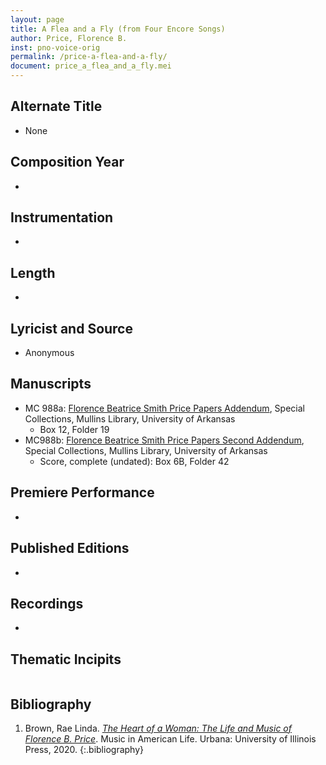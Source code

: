 ```yaml
---
layout: page
title: A Flea and a Fly (from Four Encore Songs)
author: Price, Florence B.
inst: pno-voice-orig
permalink: /price-a-flea-and-a-fly/
document: price_a_flea_and_a_fly.mei
---
```


## Alternate Title
- None

## Composition Year
- 

## Instrumentation
- 

## Length
- 

## Lyricist and Source
- Anonymous

## Manuscripts
- MC 988a: <a href="https://uark.as.atlas-sys.com/repositories/2/resources/1522" target="_blank">Florence Beatrice Smith Price Papers Addendum</a>, Special Collections, Mullins Library, University of Arkansas
    * Box 12, Folder 19
- MC988b: <a href="https://uark.as.atlas-sys.com/repositories/2/resources/696/" target="_blank">Florence Beatrice Smith Price Papers Second Addendum</a>, Special Collections, Mullins Library, University of Arkansas
    * Score, complete (undated): Box 6B, Folder 42

## Premiere Performance
- 

## Published Editions
- 

## Recordings
- 

## Thematic Incipits
<div id="notation" style="overflow-x: auto"></div>

## Bibliography
1. Brown, Rae Linda. <a href="https://www.worldcat.org/title/1122800180" target="_blank">*The Heart of a Woman: The Life and Music of Florence B. Price*</a>. Music in American Life. Urbana: University of Illinois Press, 2020.
{:.bibliography}
